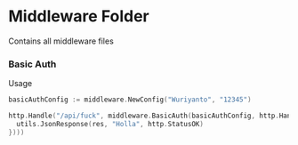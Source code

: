# Middleware Folder

Contains all middleware files

### Basic Auth
 Usage

 ```go
 basicAuthConfig := middleware.NewConfig("Wuriyanto", "12345")

 http.Handle("/api/fuck", middleware.BasicAuth(basicAuthConfig, http.HandlerFunc(func(res http.ResponseWriter, req *http.Request) {
   utils.JsonResponse(res, "Holla", http.StatusOK)
 })))
 ```
